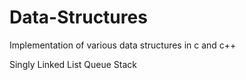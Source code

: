 # Data-Structures
Implementation of various data structures in c and c++

Singly Linked List
Queue
Stack
